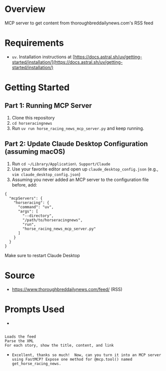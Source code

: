 # Overview
MCP server to get content from thoroughbreddailynews.com's RSS feed

# Requirements
* `uv`.  Installation instructions at [https://docs.astral.sh/uv/getting-started/installation/](https://docs.astral.sh/uv/getting-started/installation/)

# Getting Started
## Part 1: Running MCP Server
1. Clone this repository
2. `cd horseracingnews`
3. Run `uv run horse_racing_news_mcp_server.py` and keep running.

## Part 2: Update Claude Desktop Configuration (assuming macOS)
1. Run `cd ~/Library/Application\ Support/Claude`
2. Use your favorite editor and open up `claude_desktop_config.json` (e.g., `vim claude_desktop_config.json`)
3. Assuming you never added an MCP server to the configuration file before, add:
```
{
  "mcpServers": {
    "horseracing": {
      "command": "uv",
      "args": [
        "--directory",
        "/path/to/horseracingnews",
        "run",
        "horse_racing_news_mcp_server.py"
      ]
    }
  }
}
```

Make sure to restart Claude Desktop

# Source
* https://www.thoroughbreddailynews.com/feed/ (RSS)

# Prompts Used
* 
```I was informed of Thoroughbred Daily News yesterday. They provide an RSS feed at https://www.thoroughbreddailynews.com/feed/.  Can you write a Python program that:

Loads the feed
Parse the XML
For each story, show the title, content, and link
```
* `Excellent, thanks so much!  Now, can you turn it into an MCP server using FastMCP? Expose one method for @mcp.tool() named get_horse_racing_news.`